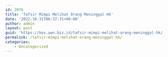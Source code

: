 ```yaml
---
id: 2076
title: 'Tafsir Mimpi Melihat Orang Meninggal Hk'
date: '2022-10-31T06:37:31+00:00'
author: admin
layout: post
guid: 'https://bos.awn.biz.id/tafsir-mimpi-melihat-orang-meninggal-hk/'
permalink: /tafsir-mimpi-melihat-orang-meninggal-hk/
categories:
    - Uncategorized
---
```


